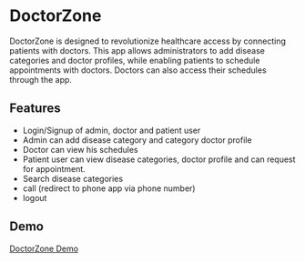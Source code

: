 # DoctorZone

DoctorZone is designed to revolutionize healthcare access by connecting patients with doctors. This app allows administrators to add disease categories and doctor profiles, while enabling patients to schedule appointments with doctors. Doctors can also access their schedules through the app.

## Features 
- Login/Signup of admin, doctor and patient user
- Admin can add disease category and category doctor profile
- Doctor can view his schedules 
- Patient user can view disease categories, doctor profile and can request for appointment.
- Search disease categories
- call (redirect to phone app via phone number) 
- logout

## Demo

[DoctorZone Demo](https://www.linkedin.com/posts/zahidyousaf7_androiddev-opensource-android-activity-7097900740563656704-TMHh?utm_source=share&utm_medium=member_desktop)
